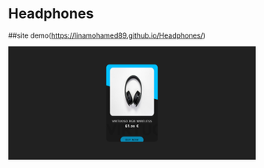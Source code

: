 # Headphones

##site demo(https://linamohamed89.github.io/Headphones/)

![](https://github.com/Linamohamed89/Headphones/blob/main/screenshot.png)
